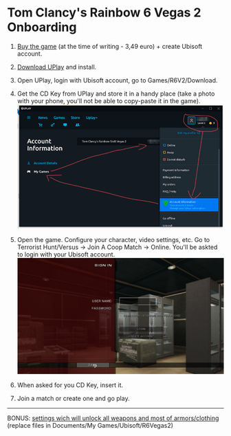 # Tom Clancy's Rainbow 6 Vegas 2 Onboarding

1. [Buy the game](https://store.ubi.com/ie/game?pid=56c4948888a7e300458b47d8&dwvar_56c4948888a7e300458b47d8_Platform=pcdl&edition=Standard%20Edition&source=detail) (at the time of writing - 3,49 euro) + create Ubisoft account.

2. [Download UPlay](https://uplay.ubisoft.com) and install.

3. Open UPlay, login with Ubisoft account, go to Games/R6V2/Download.

4. Get the CD Key from UPlay and store it in a handy place (take a photo with your phone, you'll not be able to copy-paste it in the game). <br/>
![uplay](https://raw.githubusercontent.com/unu1altu/r6v2/master/img/1.jpg)

5. Open the game. Configure your character, video settings, etc. Go to Terrorist Hunt/Versus -> Join A Coop Match -> Online. You'll be askted to login with your Ubisoft account. <br/>
![r6v2](https://raw.githubusercontent.com/unu1altu/r6v2/master/img/2.jpg)

6. When asked for you CD Key, insert it.

7. Join a match or create one and go play.

---

BONUS: [settings wich will unlock all weapons and most of armors/clothing](https://github.com/unu1altu/r6v2/raw/master/R6Vegas2.zip) <br/>
(replace files in Documents/My Games/Ubisoft/R6Vegas2)
